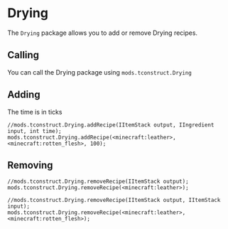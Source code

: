 # Drying

The `Drying` package allows you to add or remove Drying recipes.

## Calling
You can call the Drying package using `mods.tconstruct.Drying`

## Adding

The time is in ticks
```
//mods.tconstruct.Drying.addRecipe(IItemStack output, IIngredient input, int time);
mods.tconstruct.Drying.addRecipe(<minecraft:leather>,<minecraft:rotten_flesh>, 100);
```

## Removing
```
//mods.tconstruct.Drying.removeRecipe(IItemStack output);
mods.tconstruct.Drying.removeRecipe(<minecraft:leather>);

//mods.tconstruct.Drying.removeRecipe(IItemStack output, IItemStack input);
mods.tconstruct.Drying.removeRecipe(<minecraft:leather>, <minecraft:rotten_flesh>);
```